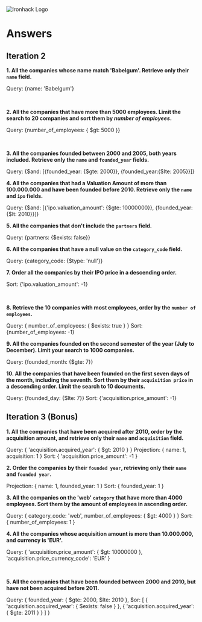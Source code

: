![Ironhack Logo](https://i.imgur.com/1QgrNNw.png)

# Answers

## Iteration 2

**1. All the companies whose name match 'Babelgum'. Retrieve only their `name` field.**

<!-- Your Query Goes Here -->

Query: {name: 'Babelgum'}

<br>

**2. All the companies that have more than 5000 employees. Limit the search to 20 companies and sort them by _number of employees_.**

<!-- Your Query Goes Here -->

Query: {number_of_employees: { $gt: 5000 }}

<br>

**3. All the companies founded between 2000 and 2005, both years included. Retrieve only the `name` and `founded_year` fields.**

<!-- Your Query Goes Here -->

Query: {$and: [{founded_year: {$gte: 2000}}, {founded_year:{$lte: 2005}}]}
<br>

**4. All the companies that had a Valuation Amount of more than 100.000.000 and have been founded before 2010. Retrieve only the `name` and `ipo` fields.**

<!-- Your Query Goes Here -->

Query: {$and: [{'ipo.valuation_amount': {$gte: 10000000}}, {founded_year:{$lt: 2010}}]}
<br>

**5. All the companies that don't include the `partners` field.**

<!-- Your Query Goes Here -->

Query: {partners: {$exists: false}}
<br>

**6. All the companies that have a null value on the `category_code` field.**

<!-- Your Query Goes Here -->

Query: {category_code: {$type: 'null'}}
<br>

**7. Order all the companies by their IPO price in a descending order.**

<!-- Your Query Goes Here -->

Sort: {'ipo.valuation_amount': -1}

<br>

**8. Retrieve the 10 companies with most employees, order by the `number of employees`.**

<!-- Your Query Goes Here -->

Query: { number_of_employees: { $exists: true } }
Sort: {number_of_employees: -1}
<br>

**9. All the companies founded on the second semester of the year (July to December). Limit your search to 1000 companies.**

<!-- Your Query Goes Here -->

Query: {founded_month: {$gte: 7}}
<br>

**10. All the companies that have been founded on the first seven days of the month, including the seventh. Sort them by their `acquisition price` in a descending order. Limit the search to 10 documents.**

<!-- Your Query Goes Here -->

Query: {founded_day: {$lte: 7}}
Sort: {'acquisition.price_amount': -1}
<br>

## Iteration 3 (Bonus)

**1. All the companies that have been acquired after 2010, order by the acquisition amount, and retrieve only their `name` and `acquisition` field.**

<!-- Your Query Goes Here -->

Query: { 'acquisition.acquired_year': { $gt: 2010 } }
Projection: { name: 1, acquisition: 1 }
Sort: { 'acquisition.price_amount': -1 }
<br>

**2. Order the companies by their `founded year`, retrieving only their `name` and `founded year`.**

<!-- Your Query Goes Here -->

Projection: { name: 1, founded_year: 1 }
Sort: { founded_year: 1 }
<br>

**3. All the companies on the 'web' `category` that have more than 4000 employees. Sort them by the amount of employees in ascending order.**

<!-- Your Query Goes Here -->

Query: { category_code: 'web', number_of_employees: { $gt: 4000 } }
Sort: { number_of_employees: 1 }
<br>

**4. All the companies whose acquisition amount is more than 10.000.000, and currency is 'EUR'.**

<!-- Your Query Goes Here -->

Query: { 'acquisition.price_amount': { $gt: 10000000 }, 'acquisition.price_currency_code': 'EUR' }

<br>

**5. All the companies that have been founded between 2000 and 2010, but have not been acquired before 2011.**

<!-- Your Query Goes Here -->

Query: {
founded_year: { $gte: 2000, $lte: 2010 },
$or: [
{ 'acquisition.acquired_year': { $exists: false } },
{ 'acquisition.acquired_year': { $gte: 2011 } }
]
}

<br>
